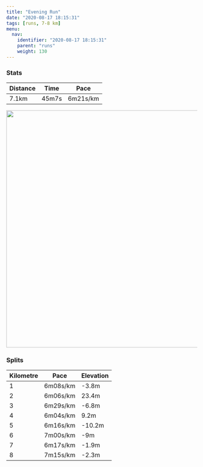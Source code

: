 ```yaml
---
title: "Evening Run"
date: "2020-08-17 18:15:31"
tags: [runs, 7-8 km]
menu:
  nav:
    identifier: "2020-08-17 18:15:31"
    parent: "runs"
    weight: 130
---
```


### Stats

| Distance | Time | Pace |
|----------|------|------|
|7.1km|45m7s|6m21s/km|

<img src='https://maps.googleapis.com/maps/api/staticmap?maptype=terrain&path=enc:eqneIdziLWBMYQ{@_@_AG\KHGCKQIWQqAB_@IQC?Dk@?]A_@Ga@@c@Ha@PYD]DaAV]@c@Ac@Gs@WyBOy@IaAGSQmAMi@Ee@A]F}@Ae@E_@BYM{CCQ@e@GcABSZmAA_@BIL?JOj@a@`@Wv@WPM@UCw@@g@C}BBc@?uCHkACk@VaBJqDAeAFeAUeFWuCGc@s@aDKaAFEXIFMDCHTDBHSD?L`@TEDBH?JKl@Tv@h@z@`@NJHLn@`@BCDJRLPZZNNNJP@FN[T[Ls@b@o@HABBBVCr@F`@@PEPINEPAh@Br@[dBKNOd@YVBz@En@@x@Gd@ExAGHMFWj@ALHt@Cx@Md@a@x@UtAa@~@[~ACRCDI?CHEfDABKOEBFj@IJU_@?TFb@H\Jv@DHZNHHA^j@`@NBv@l@DFRl@AZGNEBKCGBUTOXQLMRy@l@EJDt@Ih@J^?VN~@B@DCDQJGH?D@LZFD\DPHXOF?BF@`@Gp@Cn@DpBJtBHj@DR?LFVBVOvAGXUx@Gl@GPHz@?n@Cj@@n@K~BAfB@LHNRJf@DFBHT@LBBDED?Bw@AMKKCK?a@Ig@Ac@FkAF_@?}@Bm@EwB@_AE}@JqCLkBBaAAeAA_@K{@m@gD?y@CoAKaDByAA[Ga@g@oBE[Co@@aBH}CDa@?{@Cg@?uBAa@@e@FYNa@vAsCZy@J_@BWH_DFaAEwADg@Is@G?EBGAi@Yw@u@OU[MGIGQE{@EOONEAAECo@E[Pu@FIVAPFl@XTEJB\T@C?YBu@Ko@Gu@?i@Du@CMSA_@HIFm@TU`@KFS`@KLEBK?AGHc@DI?S\]HO?i@d@g@NER@PLF@h@GNDr@f@DP?TEFOGWAg@GWDK?g@LUN[`@UPSZMFc@^SBYd@MFSBQNUDe@`@I?GISBEKC[CCSXE?OMc@PUDQ_@AAG@GXGDCFIbAGFMZKz@U`AKfA@p@PvADhCPdCJ`DE^s@nBDRPNR@BB@NANFn@Bt@?^EZAj@OrCk@hECnA?dB?j@Dh@?fBFfCRhD?xAHjADzD?zEDzAFpAJhGJnAHTP\HBX?CHD_@JQh@FPJ?DEBe@QORK^A[@OJKHA`@Fa@@MRENAMFUDCN?VBDBHb@?^Mx@GLYRAD&key=AIzaSyBPVQ_iynBzLujdhfLzy8Z-5zczbktE55k&size=800x800&scale=2&markers=color:yellow|label:S|53.49155,-2.18547&markers=color:green|label:F|53.49184999999999,-2.1861000000000024' width='625' />

### Splits

| Kilometre | Pace | Elevation |
|------|------|-----------|
|1|6m08s/km|-3.8m|
|2|6m06s/km|23.4m|
|3|6m29s/km|-6.8m|
|4|6m04s/km|9.2m|
|5|6m16s/km|-10.2m|
|6|7m00s/km|-9m|
|7|6m17s/km|-1.9m|
|8|7m15s/km|-2.3m|
